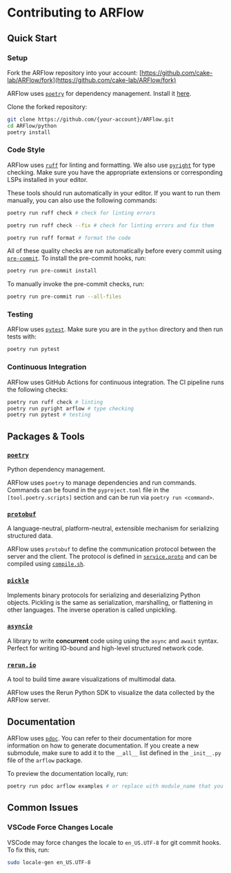 # Contributing to ARFlow

## Quick Start

### Setup

Fork the ARFlow repository into your account: [https://github.com/cake-lab/ARFlow/fork](https://github.com/cake-lab/ARFlow/fork)

ARFlow uses [`poetry`](https://python-poetry.org) for dependency management. Install it [here](https://python-poetry.org/docs/).

Clone the forked repository:

```bash
git clone https://github.com/{your-account}/ARFlow.git
cd ARFlow/python
poetry install
```

### Code Style

ARFlow uses [`ruff`](https://docs.astral.sh/ruff/) for linting and formatting. We also use [`pyright`](https://github.com/microsoft/pyright) for type checking. Make sure you have the appropriate extensions or corresponding LSPs installed in your editor.

These tools should run automatically in your editor. If you want to run them manually, you can also use the following commands:

```bash
poetry run ruff check # check for linting errors

poetry run ruff check --fix # check for linting errors and fix them

poetry run ruff format # format the code
```

All of these quality checks are run automatically before every commit using [`pre-commit`](https://pre-commit.com). To install the pre-commit hooks, run:

```bash
poetry run pre-commit install
```

To manually invoke the pre-commit checks, run:

```bash
poetry run pre-commit run --all-files
```

### Testing

ARFlow uses [`pytest`](https://pytest.org). Make sure you are in the `python` directory and then run tests with:

```bash
poetry run pytest
```

### Continuous Integration

ARFlow uses GitHub Actions for continuous integration. The CI pipeline runs the following checks:

```bash
poetry run ruff check # linting
poetry run pyright arflow # type checking
poetry run pytest # testing
```

## Packages & Tools

### [`poetry`](https://python-poetry.org)

Python dependency management.

ARFlow uses `poetry` to manage dependencies and run commands. Commands can be found in the `pyproject.toml` file in the `[tool.poetry.scripts]` section and can be run via `poetry run <command>`.

### [`protobuf`](https://protobuf.dev)

A language-neutral, platform-neutral, extensible mechanism for serializing structured data.

ARFlow uses `protobuf` to define the communication protocol between the server and the client. The protocol is defined in [`service.proto`](../protos/arflow/service.proto) and can be compiled using [`compile.sh`](../protos/scripts/compile.sh).

### [`pickle`](https://docs.python.org/3/library/pickle.html)

Implements binary protocols for serializing and deserializing Python objects. Pickling is the same as serialization, marshalling, or flattening in other languages. The inverse operation is called unpickling.

### [`asyncio`](https://docs.python.org/3/library/asyncio.html)

A library to write **concurrent** code using using the `async` and `await` syntax. Perfect for writing IO-bound and high-level structured network code.

### [`rerun.io`](https://github.com/rerun-io/rerun)

A tool to build time aware visualizations of multimodal data.

ARFlow uses the Rerun Python SDK to visualize the data collected by the ARFlow server.

## Documentation

ARFlow uses [`pdoc`](https://pdoc.dev). You can refer to their documentation for more information on how to generate documentation. If you create a new submodule, make sure to add it to the `__all__` list defined in the `_init__.py` file of the `arflow` package.

To preview the documentation locally, run:

```bash
poetry run pdoc arflow examples # or replace with module_name that you want to preview
```

## Common Issues

### VSCode Force Changes Locale

VSCode may force changes the locale to `en_US.UTF-8` for git commit hooks. To fix this, run:

```bash
sudo locale-gen en_US.UTF-8
```
